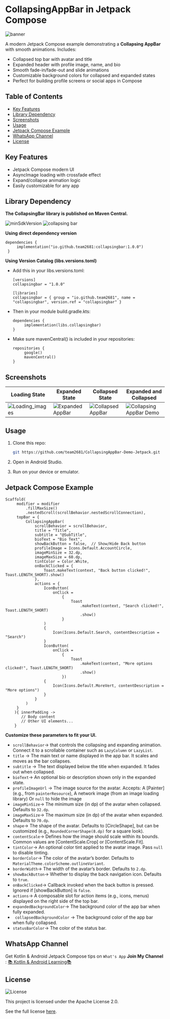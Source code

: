 # CollapsingAppBar in Jetpack Compose

![banner](screenshots/banner.png)

A modern Jetpack Compose example demonstrating a **Collapsing AppBar** with smooth animations.
Includes:

- Collapsed top bar with avatar and title
- Expanded header with profile image, name, and bio
- Smooth fade-in/fade-out and slide animations
- Customizable background colors for collapsed and expanded states
- Perfect for building profile screens or social apps in Compose

## Table of Contents

- [Key Features](#key-features)
- [Library Dependency](#Library-Dependency)
- [Screenshots](#screenshots)
- [Usage](#usage)
- [Jetpack Compose Example](#jetpack-compose-example)
- [WhatsApp Channel](#whatsapp-channel)
- [License](#License)

## Key Features

- Jetpack Compose modern UI
- AsyncImage loading with crossfade effect
- Expand/collapse animation logic
- Easily customizable for any app

## Library Dependency

**The CollapsingBar library is published on Maven Central.**

![minSdkVersion](https://img.shields.io/badge/minSdk-24-blue)
![collapsing bar](https://img.shields.io/maven-central/v/io.github.team2681/collapsingbar.svg)

**Using direct dependency version**

   ```
   dependencies {
        implementation("io.github.team2681:collapsingbar:1.0.0")
    }
   ```    

**Using Version Catalog (libs.versions.toml)**

- Add this in your libs.versions.toml:

   ```
   [versions]
   collapsingbar = "1.0.0"

   [libraries]
   collapsingbar = { group = "io.github.team2681", name = "collapsingbar", version.ref = "collapsingbar" }
   ```

- Then in your module build.gradle.kts:

   ```
   dependencies {
        implementation(libs.collapsingbar)
   }
   ```

- Make sure mavenCentral() is included in your repositories:

   ```
   repositories {
        google()
        mavenCentral()
   }
   ```

## Screenshots

| Loading State                              | Expanded State                                | Collapsed State                                 | Expanded and Collapsed                          |
|--------------------------------------------|-----------------------------------------------|-------------------------------------------------|-------------------------------------------------|
| ![Loading_images](screenshots/loading.gif) | ![Expanded AppBar](screenshots/expanded.jpeg) | ![Collapsed AppBar](screenshots/collapsed.jpeg) | ![Collapsing AppBar Demo](screenshots/demo.gif) |

## Usage

1. Clone this repo:

    ```bash
    git https://github.com/team2681/CollapsingAppBar-Demo-Jetpack.git
    ```
2. Open in Android Studio.

3. Run on your device or emulator.

## Jetpack Compose Example

   ```
   Scaffold(
        modifier = modifier
            .fillMaxSize()
            .nestedScroll(scrollBehavior.nestedScrollConnection),
        topBar = {
            CollapsingAppBar(
                scrollBehavior = scrollBehavior,
                title = "Title",
                subtitle = "@SubTitle",
                bioText = "Bio Text",
                showBackButton = false,  // Show/Hide Back button
                profileImage = Icons.Default.AccountCircle,
                imageMinSize = 32.dp,
                imageMaxSize = 60.dp,
                tintColor = Color.White,
                onBackClicked = {
                    Toast.makeText(context, "Back button clicked!", Toast.LENGTH_SHORT).show()
                },
                actions = {
                    IconButton(
                        onClick =
                            {
                                Toast
                                    .makeText(context, "Search clicked!", Toast.LENGTH_SHORT)
                                    .show()
                            }
                    )
                    {
                        Icon(Icons.Default.Search, contentDescription = "Search")
                    }
                    IconButton(
                        onClick =
                            {
                                Toast
                                    .makeText(context, "More options clicked!", Toast.LENGTH_SHORT)
                                    .show()
                            })
                    {
                        Icon(Icons.Default.MoreVert, contentDescription = "More options")
                    }
                }
            )
        }
       ){ innerPadding ->
          // Body content
          // Other UI elements...
       }

   ```

**Customize these parameters to fit your UI.**

- ```scrollBehavior```→ that controls the collapsing and expanding animation. Connect it to a
  scrollable container such as `LazyColumn` or `LazyList`.
- ```title``` → The main text or name displayed in the app bar. It scales and moves as the bar
  collapses.
- ```subtitle``` → The text displayed below the title when expanded. It fades out when collapsed.
- ```bioText```→ An optional bio or description shown only in the expanded state.
- ```profileImageUrl``` → The image source for the avatar. Accepts: A [Painter] (e.g., from
  `painterResource`), A network image (from an image loading library) Or `null` to hide the image
- ```imageMinSize```→ The minimum size (in dp) of the avatar when collapsed. Defaults to `32.dp`.
- ```imageMaxSize```→ The maximum size (in dp) of the avatar when expanded. Defaults to `70.dp`.
- ```shape```→ The shape of the avatar. Defaults to [CircleShape], but can be customized (e.g.,
  `RoundedCornerShape(8.dp)` for a square look).
- ```contentScale```→ Defines how the image should scale within its bounds. Common values
  are [ContentScale.Crop] or [ContentScale.Fit].
- ```tintColor```→ An optional color tint applied to the avatar image. Pass `null` to disable
  tinting.
- ```borderColor```→ The color of the avatar’s border. Defaults to
  `MaterialTheme.colorScheme.outlineVariant`.
- ```borderWidth```→ The width of the avatar’s border. Defaults to `2.dp`.
- ```showBackButton```→ Whether to display the back navigation icon. Defaults to `true`.
- ```onBackClicked```→ Callback invoked when the back button is pressed. Ignored if [showBackButton]
  is `false`.
- ```actions```→ A composable slot for action items (e.g., icons, menus) displayed on the right side
  of the top bar.
- ```expandedBackgroundColor```→ The background color of the app bar when fully expanded.
- ``` collapsedBackgroundColor``` → The background color of the app bar when fully collapsed.
- ```statusBarColor```→ The color of the status bar.

## WhatsApp Channel

Get Kotlin & Android Jetpack Compose tips on `What's App` **Join My Channel** :
[📚 Kotlin & Android Learning📚](https://whatsapp.com/channel/0029VbBGTNr90x2umLoWKU3z)

## License

![License](https://img.shields.io/badge/License-Apache%202.0-orange)

This project is licensed under the Apache License 2.0.

See the full license [here](LICENSE).